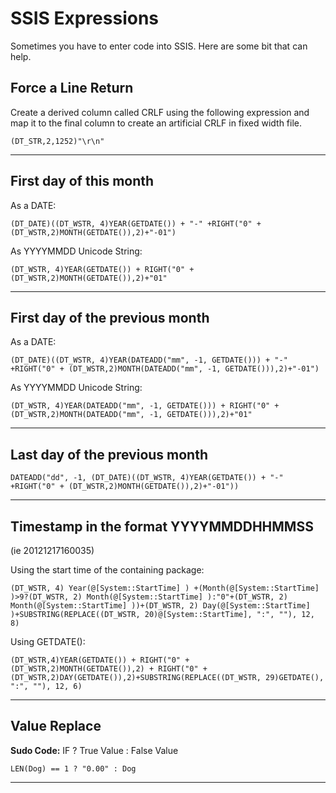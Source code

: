 # SSIS Expressions

Sometimes you have to enter code into SSIS. Here are some bit that can help.  

  

  

## Force a Line Return

Create a derived column called CRLF using the following expression and map it to the final column to create an artificial CRLF in fixed width file.

```
(DT_STR,2,1252)"\r\n"

```

  

* * *

  

## First day of this month

As a DATE:

```
(DT_DATE)((DT_WSTR, 4)YEAR(GETDATE()) + "-" +RIGHT("0" + (DT_WSTR,2)MONTH(GETDATE()),2)+"-01")

```

  

As YYYYMMDD Unicode String:  

```
(DT_WSTR, 4)YEAR(GETDATE()) + RIGHT("0" + (DT_WSTR,2)MONTH(GETDATE()),2)+"01"

```

  

* * *

  

## First day of the previous month

As a DATE:  

```
(DT_DATE)((DT_WSTR, 4)YEAR(DATEADD("mm", -1, GETDATE())) + "-" +RIGHT("0" + (DT_WSTR,2)MONTH(DATEADD("mm", -1, GETDATE())),2)+"-01")

```

  

As YYYYMMDD Unicode String:  

```
(DT_WSTR, 4)YEAR(DATEADD("mm", -1, GETDATE())) + RIGHT("0" + (DT_WSTR,2)MONTH(DATEADD("mm", -1, GETDATE())),2)+"01"

```

  

* * *

  

## Last day of the previous month

```
DATEADD("dd", -1, (DT_DATE)((DT_WSTR, 4)YEAR(GETDATE()) + "-" +RIGHT("0" + (DT_WSTR,2)MONTH(GETDATE()),2)+"-01"))

```

  

* * *

  

## Timestamp in the format YYYYMMDDHHMMSS

(ie 20121217160035)  

  

Using the start time of the containing package:  

```
(DT_WSTR, 4) Year(@[System::StartTime] ) +(Month(@[System::StartTime] )>9?(DT_WSTR, 2) Month(@[System::StartTime] ):"0"+(DT_WSTR, 2) Month(@[System::StartTime] ))+(DT_WSTR, 2) Day(@[System::StartTime] )+SUBSTRING(REPLACE((DT_WSTR, 20)@[System::StartTime], ":", ""), 12, 8)

```

  

Using GETDATE():  

```
(DT_WSTR,4)YEAR(GETDATE()) + RIGHT("0" + (DT_WSTR,2)MONTH(GETDATE()),2) + RIGHT("0" + (DT_WSTR,2)DAY(GETDATE()),2)+SUBSTRING(REPLACE((DT_WSTR, 29)GETDATE(), ":", ""), 12, 6)

```

  

* * *

  

## Value Replace

**Sudo Code:** IF ? True Value : False Value  

```
LEN(Dog) == 1 ? "0.00" : Dog

```

  

* * *
